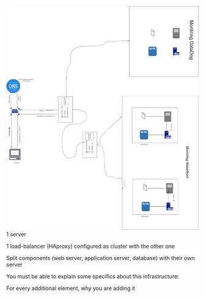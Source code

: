 ![image](./3-scale_up.png)
1 server

1 load-balancer (HAproxy) configured as cluster with the other one

Split components (web server, application server, database) with their own server

You must be able to explain some specifics about this infrastructure:

For every additional element, why you are adding it
